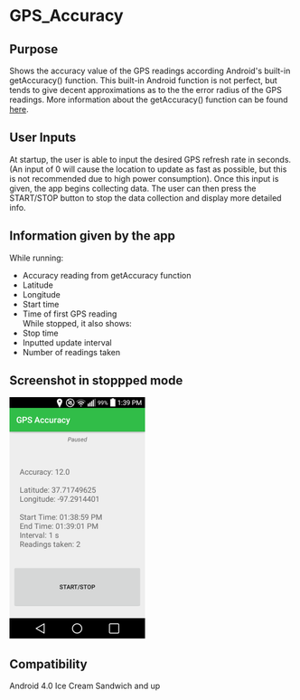 # GPS_Accuracy
## Purpose
Shows the accuracy value of the GPS readings according Android's built-in getAccuracy() function. 
This built-in Android function is not perfect, but tends to give decent approximations as to the the error 
radius of the GPS readings. More information about the getAccuracy() function can be found 
<a href="https://developer.android.com/reference/android/location/Location#getAccuracy()">here</a>.
## User Inputs
At startup,  the user is able to input the desired GPS refresh rate in seconds. (An input of 0 will cause the location to update as fast as possible, but this is not recommended due to high power consumption). Once this input is given, the app begins collecting data. The user can then press the START/STOP button to stop the data collection and display more detailed info.
## Information given by the app
While running:
* Accuracy reading from getAccuracy function
* Latitude
* Longitude
* Start time
* Time of first GPS reading<br />
While stopped, it also shows:
* Stop time
* Inputted update interval
* Number of readings taken
## Screenshot in stoppped mode
<img src="screenshot.png" width="240" height="427">

## Compatibility
Android 4.0 Ice Cream Sandwich and up
